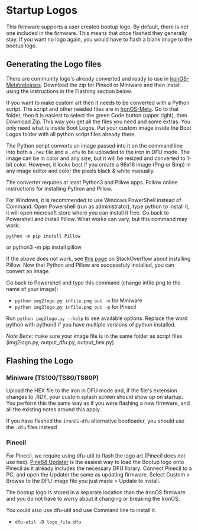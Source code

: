 # Startup Logos

This firmware supports a user created bootup logo.
By default, there is _not_ one included in the firmware. This means that once flashed they generally stay. If you want no logo again, you would have to flash a blank image to the bootup logo. 

## Generating the Logo files

There are community logo's already converted and ready to use in [IronOS-Meta\releases](https://github.com/Ralim/IronOS-Meta/releases).
Download the zip for Pinecil or Miniware and then install using the instructions in the Flashing section below.

If you want to make custom art then it needs to be converted with a Python script. The script and other needed files are in [IronOS-Meta](https://github.com/Ralim/IronOS-Meta/). Go to that folder, then it is easiest to select the green Code button (upper right), then Download Zip. This way you get all the files you need and some extras. You only need what is inside Boot Logos. Put your custom image inside the Boot Logos folder with all python script files already there.

The Python script converts an image passed into it on the command line into both a `.hex` file and a `.dfu` to be uploaded to the iron in DFU mode. The image can be in color and any size, but it will be resized and converted to 1-bit color. However, it looks best if you create a 96x16 image (Png or Bmp) in any image editor and color the pixels black & white manually.

The converter requires at least Python3 and Pillow apps. Follow online instructions for installing Python and Pillow.

For Windows, it is recommended to use Windows PowerShell instead of Command.
Open Powershell (run as administrator), type python to install it, it will open microsoft store where you can install it free.
Go back to Powershell and install Pillow. What works can vary, but this command may work:

    python -m pip install Pillow
or 
    python3 -m pip install pillow

If the above does not work, see [this page](https://stackoverflow.com/a/20061019/6705343) on StackOverflow about installing Pillow.
Now that Python and Pillow are successfuly installed, you can convert an image.

Go back to Powershell and type this command (change infile.png to the name of your image):

- `python img2logo.py infile.png out -m`  for Miniware
- `python img2logo.py infile.png out -p`  for Pinecil

Run `python img2logo.py --help` to see available options. Replace the word python with python3 if you have multiple versions of python installed. 

_Note Bene_: make sure your image file is in the same folder as script files (img2logo.py, output_dfu.py, output_hex.py).

## Flashing the Logo

### Miniware (TS100/TS80/TS80P)

Upload the HEX file to the iron in DFU mode and, if the file's extension changes to .RDY, your custom splash screen should show up on startup.
You perform this the same way as if you were flashing a new firmware, and all the existing notes around this apply.

If you have flashed the `IronOS-dfu` alternative bootloader, you should use the `.dfu` files instead

### Pinecil

For Pinecil, we require using dfu-util to flash the logo art (Pinecil does not use hex).
[Pine64 Updater](https://github.com/pine64/pine64_updater/releases) is the easiest way to load the Bootup logo onto Pinecil as it already includes the necessary DFU library. Connect Pinecil to a PC, and open the Updater the same as updating firmware.
  Select Custom > Browse to the DFU image file you just made > Update to install.

The bootup logo is stored in a separate location than the IronOS firmware and you do not have to worry about it changing or breaking the IronOS.

You could also use dfu-util and use Command line to install it.

- `dfu-util -D logo_file.dfu`
